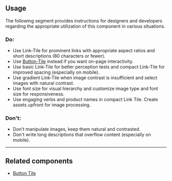 <ComponentHeading name="Link Tile"></ComponentHeading>

<TableOfContents></TableOfContents>

## Usage

The following segment provides instructions for designers and developers regarding the appropriate utilization of this
component in various situations.

### Do:

- Use Link-Tile for prominent links with appropriate aspect ratios and short descriptions (80 characters or fewer).
- Use [Button-Tile](components/button-tile) instead if you want on-page interactivity.
- Use basic Link-Tile for better perception tests and compact Link-Tile for improved spacing (especially on mobile).
- Use gradient Link-Tile when image contrast is insufficient and select images with natural contrast.
- Use font size for visual hierarchy and customize image type and font size for responsiveness.
- Use engaging verbs and product names in compact Link Tile. Create assets upfront for image processing.

### Don't:

- Don't manipulate images, keep them natural and contrasted.
- Don't write long descriptions that overflow content (especially on mobile).

---

## Related components

- [Button Tile](components/button-tile)
